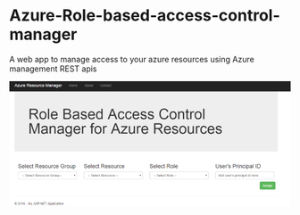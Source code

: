 # Azure-Role-based-access-control-manager
A web app to manage access to your azure resources using Azure management REST apis

![App screenshot](https://github.com/shwetayadkikar/Azure-Role-based-access-control-manager/blob/master/RBACManager/Info/app%20screen.PNG)
